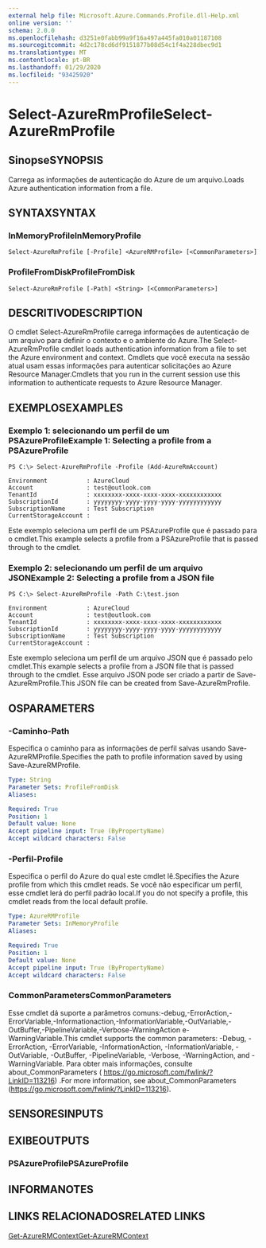 ```yaml
---
external help file: Microsoft.Azure.Commands.Profile.dll-Help.xml
online version: ''
schema: 2.0.0
ms.openlocfilehash: d3251e0fabb99a9f16a497a445fa010a01187108
ms.sourcegitcommit: 4d2c178cd6df9151877b08d54c1f4a228dbec9d1
ms.translationtype: MT
ms.contentlocale: pt-BR
ms.lasthandoff: 01/29/2020
ms.locfileid: "93425920"
---
```

# <span data-ttu-id="ba3e8-101">Select-AzureRmProfile</span><span class="sxs-lookup"><span data-stu-id="ba3e8-101">Select-AzureRmProfile</span></span>

## <span data-ttu-id="ba3e8-102">Sinopse</span><span class="sxs-lookup"><span data-stu-id="ba3e8-102">SYNOPSIS</span></span>
<span data-ttu-id="ba3e8-103">Carrega as informações de autenticação do Azure de um arquivo.</span><span class="sxs-lookup"><span data-stu-id="ba3e8-103">Loads Azure authentication information from a file.</span></span>

## <span data-ttu-id="ba3e8-104">SYNTAX</span><span class="sxs-lookup"><span data-stu-id="ba3e8-104">SYNTAX</span></span>

### <span data-ttu-id="ba3e8-105">InMemoryProfile</span><span class="sxs-lookup"><span data-stu-id="ba3e8-105">InMemoryProfile</span></span>
```
Select-AzureRmProfile [-Profile] <AzureRMProfile> [<CommonParameters>]
```

### <span data-ttu-id="ba3e8-106">ProfileFromDisk</span><span class="sxs-lookup"><span data-stu-id="ba3e8-106">ProfileFromDisk</span></span>
```
Select-AzureRmProfile [-Path] <String> [<CommonParameters>]
```

## <span data-ttu-id="ba3e8-107">DESCRITIVO</span><span class="sxs-lookup"><span data-stu-id="ba3e8-107">DESCRIPTION</span></span>
<span data-ttu-id="ba3e8-108">O cmdlet Select-AzureRmProfile carrega informações de autenticação de um arquivo para definir o contexto e o ambiente do Azure.</span><span class="sxs-lookup"><span data-stu-id="ba3e8-108">The Select-AzureRmProfile cmdlet loads authentication information from a file to set the Azure environment and context.</span></span>
<span data-ttu-id="ba3e8-109">Cmdlets que você executa na sessão atual usam essas informações para autenticar solicitações ao Azure Resource Manager.</span><span class="sxs-lookup"><span data-stu-id="ba3e8-109">Cmdlets that you run in the current session use this information to authenticate requests to Azure Resource Manager.</span></span>

## <span data-ttu-id="ba3e8-110">EXEMPLOS</span><span class="sxs-lookup"><span data-stu-id="ba3e8-110">EXAMPLES</span></span>

### <span data-ttu-id="ba3e8-111">Exemplo 1: selecionando um perfil de um PSAzureProfile</span><span class="sxs-lookup"><span data-stu-id="ba3e8-111">Example 1: Selecting a profile from a PSAzureProfile</span></span>
```
PS C:\> Select-AzureRmProfile -Profile (Add-AzureRmAccount)

Environment           : AzureCloud
Account               : test@outlook.com
TenantId              : xxxxxxxx-xxxx-xxxx-xxxx-xxxxxxxxxxxx
SubscriptionId        : yyyyyyyy-yyyy-yyyy-yyyy-yyyyyyyyyyyy
SubscriptionName      : Test Subscription
CurrentStorageAccount :
```

<span data-ttu-id="ba3e8-112">Este exemplo seleciona um perfil de um PSAzureProfile que é passado para o cmdlet.</span><span class="sxs-lookup"><span data-stu-id="ba3e8-112">This example selects a profile from a PSAzureProfile that is passed through to the cmdlet.</span></span>

### <span data-ttu-id="ba3e8-113">Exemplo 2: selecionando um perfil de um arquivo JSON</span><span class="sxs-lookup"><span data-stu-id="ba3e8-113">Example 2: Selecting a profile from a JSON file</span></span>
```
PS C:\> Select-AzureRmProfile -Path C:\test.json

Environment           : AzureCloud
Account               : test@outlook.com
TenantId              : xxxxxxxx-xxxx-xxxx-xxxx-xxxxxxxxxxxx
SubscriptionId        : yyyyyyyy-yyyy-yyyy-yyyy-yyyyyyyyyyyy
SubscriptionName      : Test Subscription
CurrentStorageAccount :
```

<span data-ttu-id="ba3e8-114">Este exemplo seleciona um perfil de um arquivo JSON que é passado pelo cmdlet.</span><span class="sxs-lookup"><span data-stu-id="ba3e8-114">This example selects a profile from a JSON file that is passed through to the cmdlet.</span></span> <span data-ttu-id="ba3e8-115">Esse arquivo JSON pode ser criado a partir de Save-AzureRmProfile.</span><span class="sxs-lookup"><span data-stu-id="ba3e8-115">This JSON file can be created from Save-AzureRmProfile.</span></span>

## <span data-ttu-id="ba3e8-116">OS</span><span class="sxs-lookup"><span data-stu-id="ba3e8-116">PARAMETERS</span></span>

### <span data-ttu-id="ba3e8-117">-Caminho</span><span class="sxs-lookup"><span data-stu-id="ba3e8-117">-Path</span></span>
<span data-ttu-id="ba3e8-118">Especifica o caminho para as informações de perfil salvas usando Save-AzureRMProfile.</span><span class="sxs-lookup"><span data-stu-id="ba3e8-118">Specifies the path to profile information saved by using Save-AzureRMProfile.</span></span>

```yaml
Type: String
Parameter Sets: ProfileFromDisk
Aliases: 

Required: True
Position: 1
Default value: None
Accept pipeline input: True (ByPropertyName)
Accept wildcard characters: False
```

### <span data-ttu-id="ba3e8-119">-Perfil</span><span class="sxs-lookup"><span data-stu-id="ba3e8-119">-Profile</span></span>
<span data-ttu-id="ba3e8-120">Especifica o perfil do Azure do qual este cmdlet lê.</span><span class="sxs-lookup"><span data-stu-id="ba3e8-120">Specifies the Azure profile from which this cmdlet reads.</span></span>
<span data-ttu-id="ba3e8-121">Se você não especificar um perfil, esse cmdlet lerá do perfil padrão local.</span><span class="sxs-lookup"><span data-stu-id="ba3e8-121">If you do not specify a profile, this cmdlet reads from the local default profile.</span></span>

```yaml
Type: AzureRMProfile
Parameter Sets: InMemoryProfile
Aliases: 

Required: True
Position: 1
Default value: None
Accept pipeline input: True (ByPropertyName)
Accept wildcard characters: False
```

### <span data-ttu-id="ba3e8-122">CommonParameters</span><span class="sxs-lookup"><span data-stu-id="ba3e8-122">CommonParameters</span></span>
<span data-ttu-id="ba3e8-123">Esse cmdlet dá suporte a parâmetros comuns:-debug,-ErrorAction,-ErrorVariable,-Informationaction,-InformationVariable,-OutVariable,-OutBuffer,-PipelineVariable,-Verbose-WarningAction e-WarningVariable.</span><span class="sxs-lookup"><span data-stu-id="ba3e8-123">This cmdlet supports the common parameters: -Debug, -ErrorAction, -ErrorVariable, -InformationAction, -InformationVariable, -OutVariable, -OutBuffer, -PipelineVariable, -Verbose, -WarningAction, and -WarningVariable.</span></span> <span data-ttu-id="ba3e8-124">Para obter mais informações, consulte about_CommonParameters ( https://go.microsoft.com/fwlink/?LinkID=113216) .</span><span class="sxs-lookup"><span data-stu-id="ba3e8-124">For more information, see about_CommonParameters (https://go.microsoft.com/fwlink/?LinkID=113216).</span></span>

## <span data-ttu-id="ba3e8-125">SENSORES</span><span class="sxs-lookup"><span data-stu-id="ba3e8-125">INPUTS</span></span>

## <span data-ttu-id="ba3e8-126">EXIBE</span><span class="sxs-lookup"><span data-stu-id="ba3e8-126">OUTPUTS</span></span>

### <span data-ttu-id="ba3e8-127">PSAzureProfile</span><span class="sxs-lookup"><span data-stu-id="ba3e8-127">PSAzureProfile</span></span>

## <span data-ttu-id="ba3e8-128">INFORMA</span><span class="sxs-lookup"><span data-stu-id="ba3e8-128">NOTES</span></span>

## <span data-ttu-id="ba3e8-129">LINKS RELACIONADOS</span><span class="sxs-lookup"><span data-stu-id="ba3e8-129">RELATED LINKS</span></span>

[<span data-ttu-id="ba3e8-130">Get-AzureRMContext</span><span class="sxs-lookup"><span data-stu-id="ba3e8-130">Get-AzureRMContext</span></span>]()

